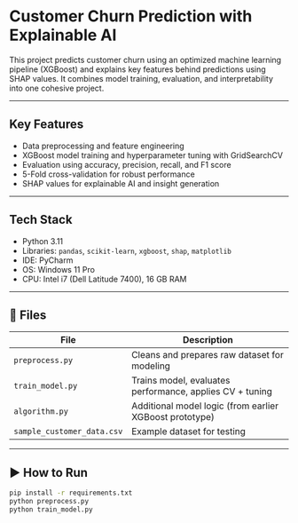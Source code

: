 # Customer Churn Prediction with Explainable AI

This project predicts customer churn using an optimized machine learning pipeline (XGBoost) and explains key features behind predictions using SHAP values. It combines model training, evaluation, and interpretability into one cohesive project.

---

## Key Features

- Data preprocessing and feature engineering
-  XGBoost model training and hyperparameter tuning with GridSearchCV
-  Evaluation using accuracy, precision, recall, and F1 score
-  5-Fold cross-validation for robust performance
-  SHAP values for explainable AI and insight generation

---

## Tech Stack

- Python 3.11
- Libraries: `pandas`, `scikit-learn`, `xgboost`, `shap`, `matplotlib`
- IDE: PyCharm
- OS: Windows 11 Pro
- CPU: Intel i7 (Dell Latitude 7400), 16 GB RAM

---

## 📁 Files

| File              | Description                                              |
|-------------------|----------------------------------------------------------|
| `preprocess.py`   | Cleans and prepares raw dataset for modeling             |
| `train_model.py`  | Trains model, evaluates performance, applies CV + tuning |
| `algorithm.py`    | Additional model logic (from earlier XGBoost prototype)  |
| `sample_customer_data.csv` | Example dataset for testing                    |

---

## ▶️ How to Run

```bash
pip install -r requirements.txt
python preprocess.py
python train_model.py
